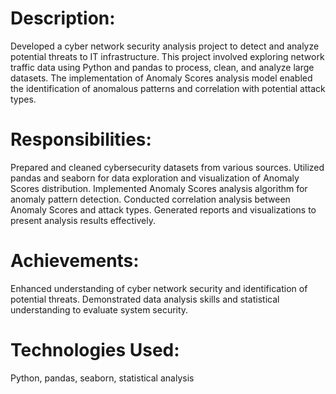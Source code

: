 # Description:
Developed a cyber network security analysis project to detect and analyze potential threats to IT infrastructure. This project involved exploring network traffic data using Python and pandas to process, clean, and analyze large datasets. The implementation of Anomaly Scores analysis model enabled the identification of anomalous patterns and correlation with potential attack types.

# Responsibilities:

Prepared and cleaned cybersecurity datasets from various sources.
Utilized pandas and seaborn for data exploration and visualization of Anomaly Scores distribution.
Implemented Anomaly Scores analysis algorithm for anomaly pattern detection.
Conducted correlation analysis between Anomaly Scores and attack types.
Generated reports and visualizations to present analysis results effectively.

# Achievements:

Enhanced understanding of cyber network security and identification of potential threats.
Demonstrated data analysis skills and statistical understanding to evaluate system security.

# Technologies Used:
Python, pandas, seaborn, statistical analysis

